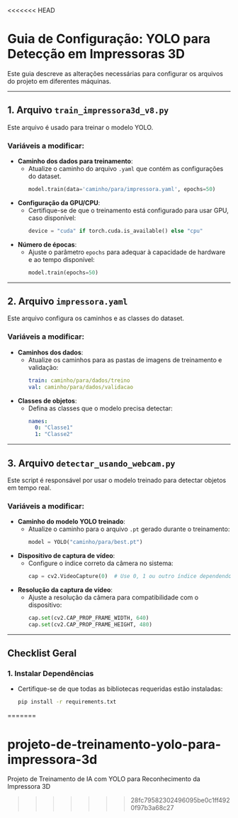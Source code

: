 <<<<<<< HEAD
# Guia de Configuração: YOLO para Detecção em Impressoras 3D

Este guia descreve as alterações necessárias para configurar os arquivos do projeto em diferentes máquinas.

---

## 1. Arquivo `train_impressora3d_v8.py`

Este arquivo é usado para treinar o modelo YOLO.

### Variáveis a modificar:
- **Caminho dos dados para treinamento**:
  - Atualize o caminho do arquivo `.yaml` que contém as configurações do dataset.
    ```python
    model.train(data='caminho/para/impressora.yaml', epochs=50)
    ```
- **Configuração da GPU/CPU**:
  - Certifique-se de que o treinamento está configurado para usar GPU, caso disponível:
    ```python
    device = "cuda" if torch.cuda.is_available() else "cpu"
    ```
- **Número de épocas**:
  - Ajuste o parâmetro `epochs` para adequar à capacidade de hardware e ao tempo disponível:
    ```python
    model.train(epochs=50)
    ```

---

## 2. Arquivo `impressora.yaml`

Este arquivo configura os caminhos e as classes do dataset.

### Variáveis a modificar:
- **Caminhos dos dados**:
  - Atualize os caminhos para as pastas de imagens de treinamento e validação:
    ```yaml
    train: caminho/para/dados/treino
    val: caminho/para/dados/validacao
    ```
- **Classes de objetos**:
  - Defina as classes que o modelo precisa detectar:
    ```yaml
    names:
      0: "Classe1"
      1: "Classe2"
    ```

---

## 3. Arquivo `detectar_usando_webcam.py`

Este script é responsável por usar o modelo treinado para detectar objetos em tempo real.

### Variáveis a modificar:
- **Caminho do modelo YOLO treinado**:
  - Atualize o caminho para o arquivo `.pt` gerado durante o treinamento:
    ```python
    model = YOLO("caminho/para/best.pt")
    ```
- **Dispositivo de captura de vídeo**:
  - Configure o índice correto da câmera no sistema:
    ```python
    cap = cv2.VideoCapture(0)  # Use 0, 1 ou outro índice dependendo do hardware
    ```
- **Resolução da captura de vídeo**:
  - Ajuste a resolução da câmera para compatibilidade com o dispositivo:
    ```python
    cap.set(cv2.CAP_PROP_FRAME_WIDTH, 640)
    cap.set(cv2.CAP_PROP_FRAME_HEIGHT, 480)
    ```

---

## Checklist Geral

### 1. Instalar Dependências
- Certifique-se de que todas as bibliotecas requeridas estão instaladas:
  ```bash
  pip install -r requirements.txt
=======
# projeto-de-treinamento-yolo-para-impressora-3d
Projeto de Treinamento de IA com YOLO para Reconhecimento da Impressora 3D
>>>>>>> 28fc79582302496095be0c1ff4920f97b3a68c27
